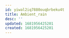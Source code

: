 ```yaml
---
id: yiwal2iq7880ouqbrbeku4t
title: Ambient_rain
desc: ''
updated: 1681956425201
created: 1681956425201
---
```

